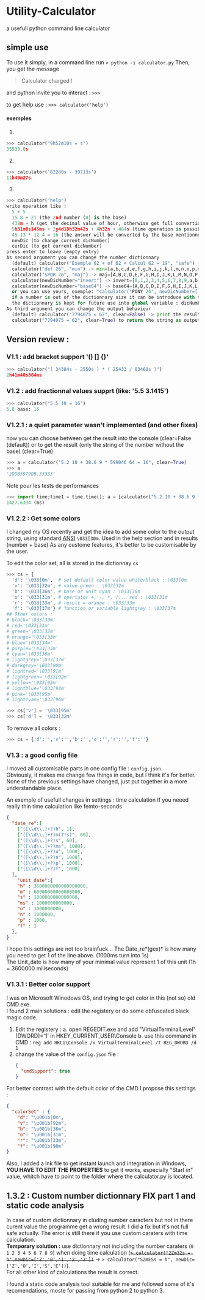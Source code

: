 # Utility-Calculator
 a usefull python command line calculator


## simple use
To use it simply, in a command line run 
``` > python -i calculator.py ```
Then, you get the message 
> Calculator charged !

and python invite you to interact :
``` >>> ```

to get help use :
``` >>> calculator('help') ```

#### exemples
1.
```python
>>> calculator("9h52m10s = s")
35530.0s 
```
2.
```python
>>> calculator('82280s - 39713s')
11h49m27s
```
3.
```python
>>> calculator('help')
write operation like :
  5 + 5
  15 8 + 21 (the 2nd number (8) is the base)
  438m = h (get the decimal value of hour, otherwise get full convertion (like : 1y2d3h4m5s6ms)
  5h31m0s145ms + 2y4d18h32m42s + 4h32s + 484s (time operation is possible (the order is : CDydhmsms Century Decade year day hour minute second milisecond (ms is the only 2 char unit))
  45 13 * 12 4 = 16 (the answer will be converted by the base mentionned after the =)
  newDic (to change current dicNumber)
  curDic (to get current dicNumber)
press enter to leave (empty entry)
As second argument you can change the number dictionnary
  (default) calculator("Exemple 62 + of 62 + Calcul 62 = 19", "safe") ->  safe=[0,1,2,3,4,5,6,7,8,9,A,B,C,D,E,F,G,H,I,J,K,L,M,N,O,P,Q,R,S,T,U,V,W,X,Y,Z,a,b,c,d,e,f,g,h,i,j,k,l,m,n,o,p,q,r,s,t,u,v,w,x,y,z]
  calculator("def 26", "min") -> min=[a,b,c,d,e,f,g,h,i,j,k,l,m,n,o,p,q,r,s,t,u,v,w,x,y,z]
  calculator("SPQR 26", "maj") -> maj=[A,B,C,D,E,F,G,H,I,J,K,L,M,N,O,P,Q,R,S,T,U,V,W,X,Y,Z]
  calculator(newDicNumber="invert") -> invert=[0,1,2,3,4,5,6,7,8,9,a,b,c,d,e,f,g,h,i,j,k,l,m,n,o,p,q,r,s,t,u,v,w,x,y,z,A,B,C,D,E,F,G,H,I,J,K,L,M,N,O,P,Q,R,S,T,U,V,W,X,Y,Z]
  calculator(newDicNumber="base64") -> base64=[A,B,C,D,E,F,G,H,I,J,K,L,M,N,O,P,Q,R,S,T,U,V,W,X,Y,Z,a,b,c,d,e,f,g,h,i,j,k,l,m,n,o,p,q,r,s,t,u,v,w,x,y,z,0,1,2,3,4,5,6,7,8,9,+,/]
  or you can use yours, exemple: "calculator("PONY 26", newDicNumber=['Z','X','Y','P','W','V','U','T','S','R','Q','I','M','L','K','J','N','H','G','F','O','E','D','C','B','A']"
  if a number is out of the dictionnary size it can be introduce with the [] as : calculator("[27][38]5[18] 64 = 10")
  the dictionnary is kept for future use into global variable : dicNumber
As third argument you can change the output behaviour
  (default) calculator("7794075 = 62", clear=False) -> print the result in the stdout
  calculator("7794075 = 62", clear=True) to return the string as output of the function
```

## Version review :
### V1.1 : add bracket support '() [] {}'

```python
>>> calculator("( 34384s - 2550s ) * ( 25433 / 83460s )")
2h41m40s864ms
```

### V1.2 : add fractionnal values supprt (like: '5.5  3.1415')

```python
>>> calculator("5.5 10 = 16")
5.8 base: 16
```

### V1.2.1 : a quiet parameter wasn't implemented (and other fixes)

now you can choose between get the result into the console (clear=False (default))
or to get the result (only the string of the number without the base) (clear=True)

```python
>>> a = calculator("5.2 10 + 38.6 9 * 599046 64 = 16", clear=True)
>>> a
'2DDB5979DB.33333'
```

Note pour les tests de performances
```python
>>> import time;time1 = time.time(); a = [calculator("5.2 10 + 38.6 9 * 599046 64 = 16", clear=True) for x in range(10000)] ;time2 = time.time();print((time2-time1)*1000)
1427.6394 (ms)
```

### V1.2.2 : Get some colors

I changed my OS recently and get the idea to add some color to the output string, using standard [ANSI](https://en.wikipedia.org/wiki/ANSI_escape_code#Colors) `\033[30m`. Used in the help section and in results (number + base)
As any custome features, it's better to be customisable by the user.

To edit the color set, all is stored in the dictionnay `cs`

```python
>>> cs = {
  'd': '\033[0m',  # set default color value white/black : \033[0m
  'v': '\033[32m', # value green : \033[32m
  'b': '\033[36m', # base or unit cyan : \033[36m
  'o': '\033[31m', # opertator +, -, *, /... red : \033[31m
  'r': '\033[33m', # result = orange : \033[33m
  'f': '\033[37m'} # function or variable lightgrey : \033[37m
## Other colors :
# black='\033[30m'
# red='\033[31m'
# green='\033[32m'
# orange='\033[33m'
# blue='\033[34m'
# purple='\033[35m'
# cyan='\033[36m'
# lightgrey='\033[37m'
# darkgrey='\033[90m'
# lightred='\033[91m'
# lightgreen='\033[92m'
# yellow='\033[93m'
# lightblue='\033[94m'
# pink='\033[95m'
# lightcyan='\033[96m'

>>> cs['v'] = '\033[95m'
>>> cs['d'] = '\033[32m'
```

To remove all colors :
```python
>>> cs = {'d':'','v':'','b':'','o':'','r':'','f':''}
```

### V1.3 : a good config file

I moved all customisable parts in one config file : `config.json`.  
Obviously, it makes me change few things in code, but I think it's for better. None of the previous settings have changed, just put together in a more understandable place.

An exemple of usefull changes in settings : time calculation
If you neeed really thin time calculation like femto-seconds
```json
{
  "date_re":[
    ["([\\d\\.]+?)h", 1],
    ["([\\d\\.]+?)m(?!s)", 60],
    ["([\\d\\.]+?)s", 60],
    ["([\\d\\.]+?)ms", 1000],
    ["([\\d\\.]+?)u", 1000],
    ["([\\d\\.]+?)n", 1000],
    ["([\\d\\.]+?)p", 1000],
    ["([\\d\\.]+?)f", 1000]
  ],
    "unit_date":{
    "h" : 3600000000000000000,
    "m" : 60000000000000000, 
    "s" : 1000000000000000,
    "ms" : 1000000000000,
    "u" : 1000000000,
    "n" : 1000000,
    "p" : 1000,
    "f" : 1
  },
}
```
I hope this settings are not too brainfuck...
The Date_re*(gex)* is how many you need to get 1 of the line above. (1000ms turn into 1s)  
The Unit_date is how many of your minimal value represent 1 of this unit (1h = 3600000 miliseconds)

### V1.3.1 : Better color support

I was on Microsoft Winodows OS, and trying to get color in this (not so) old CMD.exe.  
I found 2 main solutions : edit the registery or do some obfuscated black magic code.

1. Edit the registery :
    a. open REGEDIT.exe and add "VirtualTerminalLevel"[DWORD]='1' in HKEY_CURRENT_USER\Console
    b. use this command in CMD : `reg add HKCU\Console /v VirtualTerminalLevel /t REG_DWORD /d 1`
2. change the value of the `config.json` file :
    ```json
    {
      "cmdSupport": true
    }
    ```

For better contrast with the default color of the CMD I propose this settings :
```json
{
  "colorSet" : {
    "d": "\u001b[0m",
    "v": "\u001b[92m",
    "b": "\u001b[36m",
    "o": "\u001b[31m",
    "r": "\u001b[33m",
    "f": "\u001b[90m"
}
```

Also, I added a lnk file to get instant launch and integration in Windows, **YOU HAVE TO EDIT THE PROPERTIES** to get it works, especially "Start in" value, whitch have to point to the folder where the calculator.py is located.

## 1.3.2 : Custom number dictionnary FIX part 1 and static code analysis

In case of custom dictionnary in cluding number caracters but not in there curent value the programme get a wrong result. I did a fix but it's not full safe actually. The error is still there if you use custom caraters with time calculation.  
**Temporary solution :** use dictionnary not including the number caraters (`0 1 2 3 4 5 6 7 8 9`) when doing time calculation (~~`> calculator("2Zm32s = h",newDic=['Z','0','1','2','3'])`~~ → `> calculator("SZmESs = h", newDic=['Z','O','I','S','E'])`).  
For all other kind of calculations the result is correct.

I found a static code analysis tool suitable for me and followed some of it's recomendations, moste for passing from python 2 to python 3.

